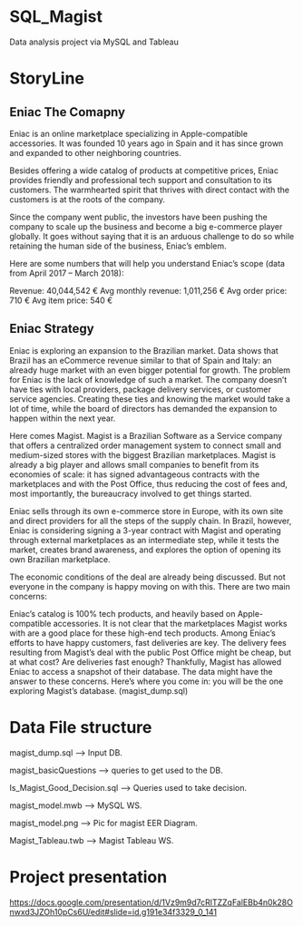 # SQL_Magist
Data analysis project via MySQL and Tableau


# StoryLine
## Eniac The Comapny
Eniac is an online marketplace specializing in Apple-compatible accessories. It was founded 10 years ago in Spain and it has since grown and expanded to other neighboring countries.

Besides offering a wide catalog of products at competitive prices, Eniac provides friendly and professional tech support and consultation to its customers. The warmhearted spirit that thrives with direct contact with the customers is at the roots of the company.

Since the company went public, the investors have been pushing the company to scale up the business and become a big e-commerce player globally. It goes without saying that it is an arduous challenge to do so while retaining the human side of the business, Eniac’s emblem.

Here are some numbers that will help you understand Eniac’s scope (data from April 2017 – March 2018):

Revenue: 40,044,542 €
Avg monthly revenue: 1,011,256 €
Avg order price: 710 €
Avg item price: 540 €

## Eniac Strategy
Eniac is exploring an expansion to the Brazilian market. Data shows that Brazil has an eCommerce revenue similar to that of Spain and Italy: an already huge market with an even bigger potential for growth. The problem for Eniac is the lack of knowledge of such a market. The company doesn’t have ties with local providers, package delivery services, or customer service agencies. Creating these ties and knowing the market would take a lot of time, while the board of directors has demanded the expansion to happen within the next year.

Here comes Magist. Magist is a Brazilian Software as a Service company that offers a centralized order management system to connect small and medium-sized stores with the biggest Brazilian marketplaces. Magist is already a big player and allows small companies to benefit from its economies of scale: it has signed advantageous contracts with the marketplaces and with the Post Office, thus reducing the cost of fees and, most importantly, the bureaucracy involved to get things started.

Eniac sells through its own e-commerce store in Europe, with its own site and direct providers for all the steps of the supply chain. In Brazil, however, Eniac is considering signing a 3-year contract with Magist and operating through external marketplaces as an intermediate step, while it tests the market, creates brand awareness, and explores the option of opening its own Brazilian marketplace.

The economic conditions of the deal are already being discussed. But not everyone in the company is happy moving on with this. There are two main concerns:

Eniac’s catalog is 100% tech products, and heavily based on Apple-compatible accessories. It is not clear that the marketplaces Magist works with are a good place for these high-end tech products.
Among Eniac’s efforts to have happy customers, fast deliveries are key. The delivery fees resulting from Magist’s deal with the public Post Office might be cheap, but at what cost? Are deliveries fast enough?
Thankfully, Magist has allowed Eniac to access a snapshot of their database. The data might have the answer to these concerns. Here’s where you come in: you will be the one exploring Magist’s database. (magist_dump.sql)

# Data File structure
magist_dump.sql --> Input DB.

magist_basicQuestions --> queries to get used to the DB.

Is_Magist_Good_Decision.sql --> Queries used to take decision.

magist_model.mwb --> MySQL WS.

magist_model.png --> Pic for magist EER Diagram.

Magist_Tableau.twb --> Magist Tableau WS.


# Project presentation 

https://docs.google.com/presentation/d/1Vz9m9d7cRlTZZqFalEBb4n0k28Onwxd3JZOh10pCs6U/edit#slide=id.g191e34f3329_0_141